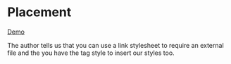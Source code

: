 # Placement

[Demo](https://htmlpreview.github.io/?https://github.com/gabrielseco/css-visual-dictionary/blob/master/src/chapter-01/02-placement-styles/index.html)

The author tells us that you can use a link stylesheet to require an external
file and the you have the tag style to insert our styles too.
